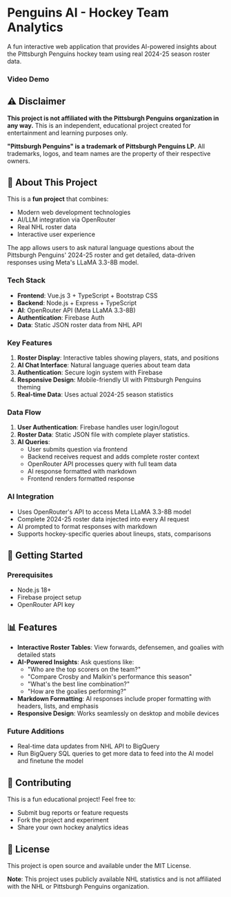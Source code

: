 # Penguins AI - Hockey Team Analytics

A fun interactive web application that provides AI-powered insights about the Pittsburgh Penguins hockey team using real 2024-25 season roster data.

### Video Demo

## ⚠️ Disclaimer

**This project is not affiliated with the Pittsburgh Penguins organization in any way.** This is an independent, educational project created for entertainment and learning purposes only.

**"Pittsburgh Penguins" is a trademark of Pittsburgh Penguins LP.** All trademarks, logos, and team names are the property of their respective owners.

## 🎯 About This Project

This is a **fun project** that combines:

- Modern web development technologies
- AI/LLM integration via OpenRouter
- Real NHL roster data
- Interactive user experience

The app allows users to ask natural language questions about the Pittsburgh Penguins' 2024-25 roster and get detailed, data-driven responses using Meta's LLaMA 3.3-8B model.


### Tech Stack

- **Frontend**: Vue.js 3 + TypeScript + Bootstrap CSS
- **Backend**: Node.js + Express + TypeScript
- **AI**: OpenRouter API (Meta LLaMA 3.3-8B)
- **Authentication**: Firebase Auth
- **Data**: Static JSON roster data from NHL API

### Key Features

1. **Roster Display**: Interactive tables showing players, stats, and positions
2. **AI Chat Interface**: Natural language queries about team data
3. **Authentication**: Secure login system with Firebase
4. **Responsive Design**: Mobile-friendly UI with Pittsburgh Penguins theming
5. **Real-time Data**: Uses actual 2024-25 season statistics

### Data Flow

1. **User Authentication**: Firebase handles user login/logout
2. **Roster Data**: Static JSON file with complete player statistics.
3. **AI Queries**:
   - User submits question via frontend
   - Backend receives request and adds complete roster context
   - OpenRouter API processes query with full team data
   - AI response formatted with markdown
   - Frontend renders formatted response

### AI Integration

- Uses OpenRouter's API to access Meta LLaMA 3.3-8B model
- Complete 2024-25 roster data injected into every AI request
- AI prompted to format responses with markdown
- Supports hockey-specific queries about lineups, stats, comparisons

## 🚀 Getting Started

### Prerequisites

- Node.js 18+
- Firebase project setup
- OpenRouter API key

## 📊 Features

- **Interactive Roster Tables**: View forwards, defensemen, and goalies with detailed stats
- **AI-Powered Insights**: Ask questions like:
  - "Who are the top scorers on the team?"
  - "Compare Crosby and Malkin's performance this season"
  - "What's the best line combination?"
  - "How are the goalies performing?"
- **Markdown Formatting**: AI responses include proper formatting with headers, lists, and emphasis
- **Responsive Design**: Works seamlessly on desktop and mobile devices

### Future Additions

- Real-time data updates from NHL API to BigQuery
- Run BigQuery SQL queries to get more data to feed into the AI model and finetune the model

## 🤝 Contributing

This is a fun educational project! Feel free to:

- Submit bug reports or feature requests
- Fork the project and experiment
- Share your own hockey analytics ideas

## 📝 License

This project is open source and available under the MIT License.

**Note**: This project uses publicly available NHL statistics and is not affiliated with the NHL or Pittsburgh Penguins organization.
